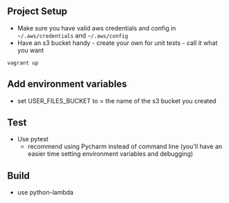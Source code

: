 ## Project Setup
- Make sure you have valid aws credentials and config in `~/.aws/credentials` and `~/.aws/config`
- Have an s3 bucket handy - create your own for unit tests - call it what you want

`vagrant up`

## Add environment variables
- set USER_FILES_BUCKET to = the name of the s3 bucket you created

## Test
-  Use pytest
    - recommend using Pycharm instead of command line (you'll have an easier time setting environment variables and debugging)

## Build
- use python-lambda


